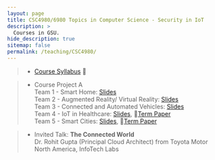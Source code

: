 ```yaml
---
layout: page
title: CSC4980/6980 Topics in Computer Science - Security in IoT
description: >
  Courses in GSU.
hide_description: true
sitemap: false
permalink: /teaching/CSC4980/
---
```


> - [Course Syllabus](Syllabus-CSC4980&6980.pdf) 📃 <br>

> - Course Project A <br>
> Team 1 - Smart Home: [Slides](ProjectA/SmartHome.pdf)<br>
> Team 2 - Augmented Reality/ Virtual Reality: [Slides](ProjectA/ARVR.pdf)<br>
> Team 3 - Connected and Automated Vehicles: [Slides](ProjectA/CAV.pdf)<br>
> Team 4 - IoT in Healthcare: [Slides](ProjectA/Healthcare.pdf), 📝[Term Paper](ProjectA/Paper_healthcare.pdf) <br>
> Team 5 - Smart Cities: [Slides](ProjectA/SmartCities.pdf), 📝[Term Paper](ProjectA/Papre_SmartCities.pdf) <br>


<!-- > - Course Project B <br>
> Team 1 - IoT Based Accident Detection System, [Video](), [Poster]()
> Team 2 - IoT Based Smart Door Lock System, [Video](), [Poster]()
> Team 3 - Soil to Cloud IoT System, [Video](), [Poster]() -->

> - Invited Talk: **The Connected World** <br>
> Dr. Rohit Gupta (Principal Cloud Architect) from Toyota Motor North America, InfoTech Labs <br>
